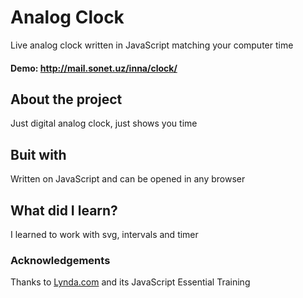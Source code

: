 # Analog Clock
Live analog clock written in JavaScript matching your computer time
#### Demo: http://mail.sonet.uz/inna/clock/
## About the project
Just digital analog clock, just shows you time
## Buit with 
Written on JavaScript and can be opened in any browser
## What did I learn?
I learned to work with svg, intervals and timer
### Acknowledgements
Thanks to <a href="https://www.lynda.com">Lynda.com</a> and its JavaScript Essential Training

